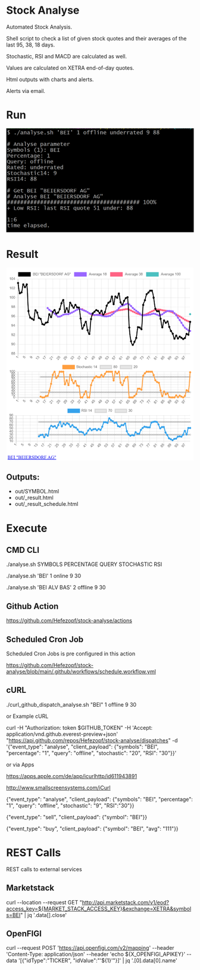 # Stock Analyse
Automated Stock Analysis.

Shell script to check a list of given stock quotes and their averages of the last 95, 38, 18 days.

Stochastic, RSI and MACD are calculated as well.

Values are calculated on XETRA end-of-day quotes.

Html outputs with charts and alerts.

Alerts via email.

# Run
![ScreenShotCMD](image/ScreenShotCMD.png "ScreenShotCMD")


# Result
![ScreenShotResult](image/ScreenShotResult.png "ScreenShotResult")

## Outputs:
- out/SYMBOL.html
- out/_result.html
- out/_result_schedule.html


# Execute

## CMD CLI
./analyse.sh SYMBOLS PERCENTAGE QUERY STOCHASTIC RSI

./analyse.sh 'BEI' 1 online 9 30

./analyse.sh 'BEI ALV BAS' 2 offline 9 30


## Github Action
https://github.com/Hefezopf/stock-analyse/actions


## Scheduled Cron Job
Scheduled Cron Jobs is pre configured in this action

https://github.com/Hefezopf/stock-analyse/blob/main/.github/workflows/schedule.workflow.yml


## cURL
./curl_github_dispatch_analyse.sh "BEI" 1 offline 9 30

or Example cURL

curl -H "Authorization: token $GITHUB_TOKEN" -H 'Accept: application/vnd.github.everest-preview+json' "https://api.github.com/repos/Hefezopf/stock-analyse/dispatches" -d '{"event_type": "analyse", "client_payload": {"symbols": "BEI", "percentage": "1", "query": "offline", "stochastic": "20", "RSI": "30"}}'

or via Apps

https://apps.apple.com/de/app/icurlhttp/id611943891

http://www.smallscreensystems.com/iCurl

{"event_type": "analyse", "client_payload": {"symbols": "BEI", "percentage": "1", "query": "offline", "stochastic": "9", "RSI":"30"}}

{"event_type": "sell", "client_payload": {"symbol": "BEI"}}

{"event_type": "buy", "client_payload": {"symbol": "BEI", "avg": "111"}}


# REST Calls

REST calls to external services
## Marketstack
curl  --location --request GET "http://api.marketstack.com/v1/eod?access_key=${MARKET_STACK_ACCESS_KEY}&exchange=XETRA&symbols=BEI" | jq '.data[].close'

## OpenFIGI
curl --request POST 'https://api.openfigi.com/v2/mapping' --header 'Content-Type: application/json' --header 'echo ${X_OPENFIGI_APIKEY}' --data '[{"idType":"TICKER", "idValue":"'${1}'"}]' | jq '.[0].data[0].name'


